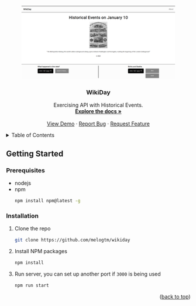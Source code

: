 <p align="center">
  <img height=200 src="public/images/site-teaser.png" />
</p>

<h3 align="center">WikiDay</h3>
  
  <p align="center">
    Exercising API with Historical Events.
    <br />
    <a href="https://github.com/melogtm/wikiday"><strong>Explore the docs »</strong></a>
    <br />
    <br />
    <a href="https://github.com/melogtm/wikiday">View Demo</a>
    ·
    <a href="https://github.com/melogtm/wikiday/issues">Report Bug</a>
    ·
    <a href="https://github.com/melogtm/wikiday/issues">Request Feature</a>
  </p>
</div>

<details>
  <summary>Table of Contents</summary>
  <ol>
    <li>
      <a href="#getting-started">Getting Started</a>
      <ul>
        <li><a href="#prerequisites">Prerequisites</a></li>
        <li><a href="#installation">Installation</a></li>
      </ul>
    </li>
  </ol>
</details>


<!-- GETTING STARTED -->
## Getting Started

### Prerequisites
* nodejs
* npm
  ```sh
  npm install npm@latest -g
  ```

### Installation

1. Clone the repo
   ```sh
   git clone https://github.com/melogtm/wikiday
   ```
2. Install NPM packages
   ```sh
   npm install
   ```
3. Run server, you can set up another port if ```3000``` is being used
   ```sh
   npm run start 
   ```

<p align="right">(<a href="#readme-top">back to top</a>)</p>
